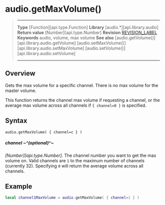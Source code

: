 
# audio.getMaxVolume()

> --------------------- ------------------------------------------------------------------------------------------
> __Type__              [Function][api.type.Function]
> __Library__           [audio.*][api.library.audio]
> __Return value__      [Number][api.type.Number]
> __Revision__          [REVISION_LABEL](REVISION_URL)
> __Keywords__          audio, volume, max volume
> __See also__          [audio.getVolume()][api.library.audio.getVolume]
>								[audio.setMaxVolume()][api.library.audio.setMaxVolume]
>								[audio.setVolume()][api.library.audio.setVolume]
> --------------------- ------------------------------------------------------------------------------------------


## Overview

Gets the max volume for a specific channel. There is no max volume for the master volume.

This function returns the channel max volume if requesting a channel, or the average max volume across all channels if `{ channel=0 }` is specified.

## Syntax

	audio.getMaxVolume( { channel=c } )

##### channel ~^(optional)^~
_[Number][api.type.Number]._ The channel number you want to get the max volume on. Valid channels are `1` to the maximum number of channels (currently&nbsp;32). Specifying `0` will return the average volume across all channels.


## Example

`````lua
local channel1MaxVolume = audio.getMaxVolume( { channel=1 } ) 
`````